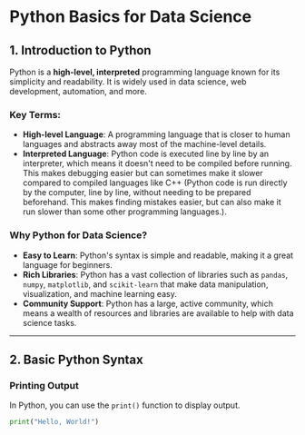 # Python Basics for Data Science

## 1. Introduction to Python
Python is a **high-level, interpreted** programming language known for its simplicity and readability. It is widely used in data science, web development, automation, and more.

### Key Terms:
- **High-level Language**: A programming language that is closer to human languages and abstracts away most of the machine-level details.
- **Interpreted Language**: Python code is executed line by line by an interpreter, which means it doesn't need to be compiled before running. This makes debugging easier but can sometimes make it slower compared to compiled languages like C++ (Python code is run directly by the computer, line by line, without needing to be prepared beforehand. This makes finding mistakes easier, but can also make it run slower than some other programming languages.).

### Why Python for Data Science?
- **Easy to Learn**: Python's syntax is simple and readable, making it a great language for beginners.
- **Rich Libraries**: Python has a vast collection of libraries such as `pandas`, `numpy`, `matplotlib`, and `scikit-learn` that make data manipulation, visualization, and machine learning easy.
- **Community Support**: Python has a large, active community, which means a wealth of resources and libraries are available to help with data science tasks.

---

## 2. Basic Python Syntax

### Printing Output
In Python, you can use the `print()` function to display output.

```python
print("Hello, World!")
